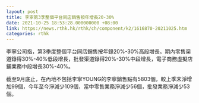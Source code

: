 ```yaml
---
layout: post
title: 李寧第3季整個平台同店銷售按年增長20-30%
date: 2021-10-25 18:53:28.000000000 +08:00
link: https://news.rthk.hk/rthk/ch/component/k2/1616870-20211025.htm
categories: rthk
---
```


李寧公司指，第3季度整個平台同店銷售按年錄20%-30%高段增長。期內零售渠道錄得30%-40%低段增長，批發渠道錄得20%-30%中段增長，電子商務虛擬店鋪業務中段增長30%-40%。

截至9月底止，在內地不包括李寧YOUNG的李寧銷售點有5803個，較上季末淨增加99個，今年至今淨減少109個，當中零售業務淨減少56個，批發業務淨減少53個。
